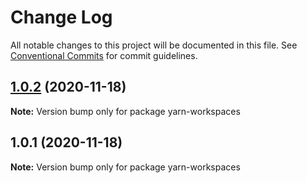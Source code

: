 # Change Log

All notable changes to this project will be documented in this file.
See [Conventional Commits](https://conventionalcommits.org) for commit guidelines.

## [1.0.2](https://github.com/guntherkoo/yarn-workspaces/compare/v1.0.1...v1.0.2) (2020-11-18)

**Note:** Version bump only for package yarn-workspaces





## 1.0.1 (2020-11-18)

**Note:** Version bump only for package yarn-workspaces
